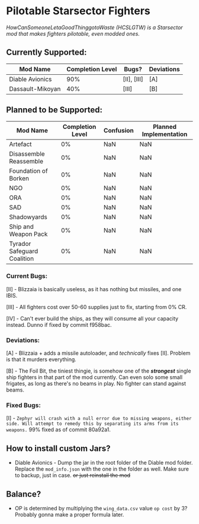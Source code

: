 # Pilotable Starsector Fighters

 *HowCanSomeoneLetaGoodThinggotoWaste (HCSLGTW) is a Starsector mod that makes fighters pilotable, even modded ones.*

## Currently Supported:

Mod Name | Completion Level | Bugs? | Deviations 
-------- | ---------------- | ----- | ----------
Diable Avionics | 90% | [II], [III] | [A]
Dassault-Mikoyan | 40% | [III] | [B]

## Planned to be Supported:
Mod Name | Completion Level | Confusion | Planned Implementation
-------- | ---------------- | --------- | ----------------------
Artefact | 0% | NaN | NaN
Disassemble Reassemble | 0% | NaN | NaN
Foundation of Borken | 0% | NaN | NaN
NGO | 0% | NaN | NaN
ORA | 0% | NaN | NaN
SAD | 0% | NaN | NaN
Shadowyards | 0% | NaN | NaN
Ship and Weapon Pack | 0% | NaN | NaN
Tyrador Safeguard Coalition | 0% | NaN | NaN


### Current Bugs:
 
 [II] - Blizzaia is basically useless, as it has nothing but missiles, and one IBIS.
 
 [III] - All fighters cost over 50-60 supplies just to fix, starting from 0% CR.

 [IV] - Can't ever build the ships, as they will consume all your capacity instead. Dunno if fixed by commit f958bac.
 

### Deviations:

 [A] - Blizzaia + adds a missile autoloader, and *technically* fixes [II]. Problem is that it murders everything.
 
 [B] - The Foil Bit, the tiniest thingie, is somehow one of the ***strongest*** single ship fighters in that part of the mod currently. Can even solo some small frigates, as long as there's no beams in play. No fighter can stand against beams.


### Fixed Bugs:

 [I] - `Zephyr will crash with a null error due to missing weapons, either side. Will attempt to remedy this by separating its arms from its weapons.` 99% fixed as of commit 80a92a1. 


## How to install custom Jars?

* Diable Avionics - Dump the jar in the root folder of the Diable mod folder. Replace the `mod_info.json` with the one in the folder as well. Make sure to backup, just in case. ~~or just reinstall the mod~~ 

## Balance?

* OP is determined by multiplying the `wing_data.csv` value `op cost` by 3?
Probably gonna make a proper formula later.
 
